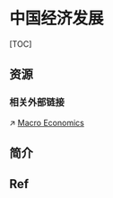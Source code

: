 # 中国经济发展

[TOC]



## 资源
### 相关外部链接
↗ [Macro Economics](../../../../../../../Economics%20&%20Finance/Macro%20Economics/Macro%20Economics.md)



## 简介



## Ref
[国务院新闻办举行发布会 介绍2025年一季度国民经济运行情况 | 中华人民共和国中央人民政府]: https://www.gov.cn/lianbo/fabu/202504/content_7019193.htm

[2024中国民营企业500强榜单 | 中华全国工商联合会]: https://www.acfic.org.cn/qlyw/202410/t20241012_205055.html
